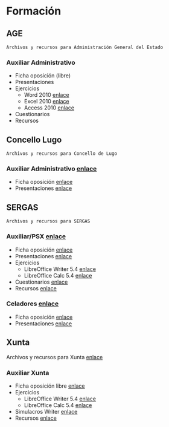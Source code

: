 # Formación

## AGE

`Archivos y recursos para Administración General del Estado`

### Auxiliar Administrativo

* Ficha oposición (libre)
* Presentaciones
* Ejercicios
  * Word 2010 [enlace](http://bit.ly/2Mr3Azp)
  * Excel 2010 [enlace]()
  * Access 2010 [enlace]()
* Cuestionarios
* Recursos

## Concello Lugo

`Archivos y recursos para Concello de Lugo`

### Auxiliar Administrativo [enlace](https://github.com/juanpacb/formacion/tree/master/CONCELLO%20LUGO)

* Ficha oposición [enlace](http://www.informateoposiciones.es/wp-content/uploads/2018/02/AUXILAR_ADMINISTRATIVO_CONCELLO-DE-LUGO-1.pdf)
* Presentaciones [enlace](https://github.com/juanpacb/formacion/tree/master/CONCELLO%20LUGO/PRESENTACIONES)

## SERGAS

`Archivos y recursos para SERGAS`

### Auxiliar/PSX [enlace](https://github.com/juanpacb/formacion/tree/master/SERGAS/AUXILIAR%20-%20PSX)

* Ficha oposición [enlace](http://www.informateoposiciones.es/wp-content/uploads/2018/03/Sergas-personal-estatutario-C2_Auxiliar_2017_-1.pdf)
* Presentaciones [enlace](https://github.com/juanpacb/formacion/tree/master/SERGAS/AUXILIAR%20-%20PSX/PRESENTACIONES)
* Ejercicios
  * LibreOffice Writer 5.4 [enlace](http://bit.ly/2NazvcN)
  * LibreOffice Calc 5.4 [enlace](http://bit.ly/2xfvhqn)
 * Cuestionarios [enlace](https://github.com/juanpacb/formacion/blob/master/SERGAS/AUXILIAR%20-%20PSX/CUESTIONARIOS.md)
 * Recursos [enlace](https://github.com/juanpacb/formacion/blob/master/SERGAS/AUXILIAR%20-%20PSX/RECURSOS.md)

### Celadores [enlace](https://github.com/juanpacb/formacion/tree/master/SERGAS/CELADORES)

* Ficha oposición [enlace](http://www.informateoposiciones.es/wp-content/uploads/2018/03/Sergas-personal-estatutario-Celador_2017.pdf)
* Presentaciones [enlace](https://github.com/juanpacb/formacion/tree/master/SERGAS/CELADORES/PRESENTACIONES)

## Xunta

Archivos y recursos para Xunta [enlace](https://github.com/juanpacb/formacion/tree/master/XUNTA)

### Auxiliar Xunta

* Ficha oposición libre [enlace](http://www.informateoposiciones.es/wp-content/uploads/2018/05/Xunta-funcionarios-c2-auxiliar-administrativo-libre_OPE2016_2017.pdf)
* Ejercicios
  * LibreOffice Writer 5.4 [enlace](http://bit.ly/2NazvcN)
  * LibreOffice Calc 5.4 [enlace](http://bit.ly/2xfvhqn)
* Simulacros Writer [enlace](https://github.com/juanpacb/formacion/tree/master/XUNTA/EJERCICIOS/WRITER%205/00%20-%20CUESTIONARIOS)
* Recursos [enlace](https://github.com/juanpacb/formacion/blob/master/SERGAS/AUXILIAR%20-%20PSX/RECURSOS.md)

